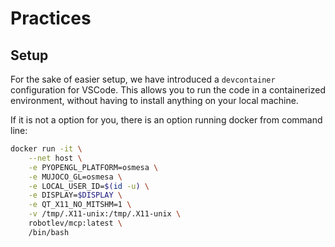 # Practices

## Setup

For the sake of easier setup, we have introduced a `devcontainer` configuration for VSCode. This allows you to run the code in a containerized environment, without having to install anything on your local machine.

If it is not a option for you, there is an option running docker from command line:

```bash
docker run -it \
    --net host \
    -e PYOPENGL_PLATFORM=osmesa \
    -e MUJOCO_GL=osmesa \
    -e LOCAL_USER_ID=$(id -u) \
    -e DISPLAY=$DISPLAY \
    -e QT_X11_NO_MITSHM=1 \
    -v /tmp/.X11-unix:/tmp/.X11-unix \
    robotlev/mcp:latest \
    /bin/bash
```
